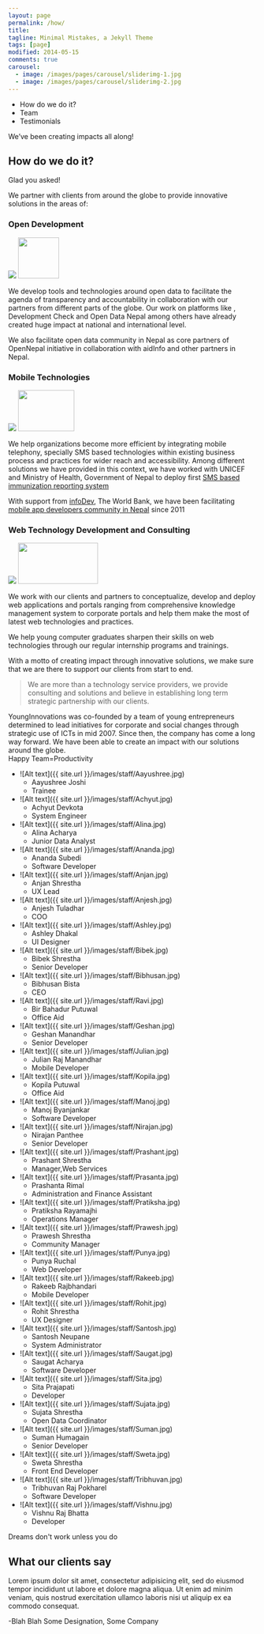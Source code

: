 ```yaml
---
layout: page
permalink: /how/
title: 
tagline: Minimal Mistakes, a Jekyll Theme
tags: [page]
modified: 2014-05-15
comments: true
carousel:
  - image: /images/pages/carousel/sliderimg-1.jpg
  - image: /images/pages/carousel/sliderimg-2.jpg
---
```



<ul class="slide-navigation">
<li><a data-scroll-nav="0"><span>How do we do it?</span></a></li>
<li><a data-scroll-nav="1"><span>Team</span></a></li>
<li><a data-scroll-nav="2"><span>Testimonials</span></a></li>
</ul>


<div class="service-wrapper">
<div class="service-wrap">
<div class="service-title layout">We’ve been creating impacts all along!</div>
</div>
</div>

<div class="wrap-out layout" data-scroll-index="0">
<h2>How do we do it?</h2>
<span class="ask"> Glad you asked!</span>
<p>We partner with clients from around the globe to provide innovative solutions in the areas of:</p>

<section class="services layout">
<div class="services-block">
<h3>Open Development</h3>
<div class="service-image">
<img src="{{ site.url }}/images/services/how-open-development.png"/>
<img src="{{ site.url }}/images/services/how-open-development@2x.png" class="small" width="83" height="83"/>
</div>
 <p>We develop tools and technologies around open data to facilitate the agenda of transparency and accountability in collaboration with our partners from different parts of the globe. Our work on platforms like , Development Check and Open Data Nepal among others have already created huge impact at national and international level.</p>

<p>We also facilitate open data community in Nepal as core partners of OpenNepal initiative in collaboration with aidInfo and other partners in Nepal.</p>
</div> 

<div class="services-block">
<h3>Mobile Technologies</h3>
<div class="service-image">
<img src="{{ site.url }}/images/services/how-mobile.png"/>
<img src="{{ site.url }}/images/services/how-mobile@2x.png" class="small" width="114" height="83"/>
</div>
<p>We help organizations become more efficient by integrating mobile telephony, specially SMS based technologies within existing business process and practices for wider reach and accessibility. Among different solutions we have provided in this context, we have worked with UNICEF and Ministry of Health, Government of Nepal to deploy first <a href="https://nip.org.np">SMS based immunization reporting system</a></p>

<p>With support from <a href="#">infoDev</a>, The World Bank, we have been facilitating <a href="#">mobile app developers community in Nepal</a> since 2011</p>
</div>
<div class="services-block services-web">
<h3>Web Technology
<span>Development and Consulting</span>
</h3>
<div class="service-image">
<img src="{{ site.url }}/images/services/how-web-tech.png"/>
<img src="{{ site.url }}/images/services/how-web-tech@2x.png" class="small" width="162" height="83"/>
</div> 
 <p>We work with our clients and partners to conceptualize, develop and deploy web applications and portals ranging from comprehensive knowledge management system to corporate portals and help them make the most of latest web technologies and practices.</p>

<p>We help young computer graduates sharpen their skills on web technologies through our regular internship programs and trainings.</p>
</div>
</section>
</div>

<div class="layout motto-wrapper">
<div class="motto">
With a motto of creating impact through innovative solutions, we make sure that we are there to support our clients from start to end. 
</div>
<blockquote>
We are more than a technology service providers, we provide consulting and solutions and believe in establishing long term strategic partnership with our clients.
</blockquote>

</div>
<div class="layout intro">
YoungInnovations was co-founded by a team of young entrepreneurs determined to lead initiatives for corporate and social changes through strategic use of ICTs in mid 2007. Since then, the company has come a long way forward. We have been able to create an impact with our solutions around the globe. 
</div>


<div class="layout team-title" data-scroll-index="1">
Happy Team<span>=</span>Productivity
</div>


* ![Alt text]({{ site.url }}/images/staff/Aayushree.jpg)
  + Aayushree Joshi
  + Trainee
* ![Alt text]({{ site.url }}/images/staff/Achyut.jpg)
  + Achyut Devkota
  + System Engineer
* ![Alt text]({{ site.url }}/images/staff/Alina.jpg)
  + Alina Acharya
  + Junior Data Analyst
* ![Alt text]({{ site.url }}/images/staff/Ananda.jpg)
  + Ananda Subedi
  + Software Developer
* ![Alt text]({{ site.url }}/images/staff/Anjan.jpg)
  + Anjan Shrestha
  + UX Lead
* ![Alt text]({{ site.url }}/images/staff/Anjesh.jpg)
  + Anjesh Tuladhar
  + COO
* ![Alt text]({{ site.url }}/images/staff/Ashley.jpg)
  + Ashley Dhakal
  + UI Designer
* ![Alt text]({{ site.url }}/images/staff/Bibek.jpg)
  + Bibek Shrestha
  + Senior Developer
* ![Alt text]({{ site.url }}/images/staff/Bibhusan.jpg)
  + Bibhusan Bista
  + CEO
* ![Alt text]({{ site.url }}/images/staff/Ravi.jpg)
  + Bir Bahadur Putuwal
  + Office Aid
* ![Alt text]({{ site.url }}/images/staff/Geshan.jpg)
  + Geshan Manandhar
  + Senior Developer
* ![Alt text]({{ site.url }}/images/staff/Julian.jpg)
  + Julian Raj Manandhar
  + Mobile Developer
* ![Alt text]({{ site.url }}/images/staff/Kopila.jpg)
  + Kopila Putuwal
  + Office Aid
* ![Alt text]({{ site.url }}/images/staff/Manoj.jpg)
  + Manoj Byanjankar
  + Software Developer
* ![Alt text]({{ site.url }}/images/staff/Nirajan.jpg)
  + Nirajan Panthee
  + Senior Developer
* ![Alt text]({{ site.url }}/images/staff/Prashant.jpg)
  + Prashant Shrestha
  + Manager,Web Services
* ![Alt text]({{ site.url }}/images/staff/Prasanta.jpg)
  + Prashanta Rimal
  + Administration and Finance Assistant
* ![Alt text]({{ site.url }}/images/staff/Pratiksha.jpg)
  + Pratiksha Rayamajhi
  + Operations Manager
* ![Alt text]({{ site.url }}/images/staff/Prawesh.jpg)
  + Prawesh Shrestha
  + Community Manager
* ![Alt text]({{ site.url }}/images/staff/Punya.jpg)
  + Punya Ruchal
  + Web Developer
* ![Alt text]({{ site.url }}/images/staff/Rakeeb.jpg)
  + Rakeeb Rajbhandari
  + Mobile Developer
* ![Alt text]({{ site.url }}/images/staff/Rohit.jpg)
  + Rohit Shrestha
  + UX Designer
* ![Alt text]({{ site.url }}/images/staff/Santosh.jpg)
  + Santosh Neupane
  + System Administrator
* ![Alt text]({{ site.url }}/images/staff/Saugat.jpg)
  + Saugat Acharya
  + Software Developer
* ![Alt text]({{ site.url }}/images/staff/Sita.jpg)
  + Sita Prajapati
  + Developer
* ![Alt text]({{ site.url }}/images/staff/Sujata.jpg)
  + Sujata Shrestha
  + Open Data Coordinator
* ![Alt text]({{ site.url }}/images/staff/Suman.jpg)
  + Suman Humagain
  + Senior Developer
* ![Alt text]({{ site.url }}/images/staff/Sweta.jpg)
  + Sweta Shrestha
  + Front End Developer
* ![Alt text]({{ site.url }}/images/staff/Tribhuvan.jpg)
  + Tribhuvan Raj Pokharel
  + Software Developer
* ![Alt text]({{ site.url }}/images/staff/Vishnu.jpg)
  + Vishnu Raj Bhatta
  + Developer

<div class="service-wrapper quote-wrapper">
<div class="service-wrap quote-wrap">
<div class="service-title quote-title layout">Dreams don't work unless you do</div>
</div>
</div>

<div class="client-wrapper" data-scroll-index="2">
<div class="client-wrap layout">
<h2>What our clients say</h2>
<div class="client-words">
<p>Lorem ipsum dolor sit amet, consectetur adipisicing elit, sed do eiusmod tempor incididunt ut labore et dolore magna aliqua. Ut enim ad minim veniam, quis nostrud exercitation ullamco laboris nisi ut aliquip ex ea commodo consequat.</p>
</div>
<div class="client-info">
<span class="name">-Blah Blah</span>
<span class="designation">Some Designation, Some Company</span>
</div>
</div>
</div>


